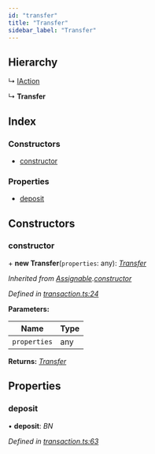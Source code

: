 ```yaml
---
id: "transfer"
title: "Transfer"
sidebar_label: "Transfer"
---
```


## Hierarchy

  ↳ [IAction](iaction.md)

  ↳ **Transfer**

## Index

### Constructors

* [constructor](transfer.md#constructor)

### Properties

* [deposit](transfer.md#deposit)

## Constructors

###  constructor

\+ **new Transfer**(`properties`: any): *[Transfer](transfer.md)*

*Inherited from [Assignable](assignable.md).[constructor](assignable.md#constructor)*

*Defined in [transaction.ts:24](https://github.com/near/near-api-js/blob/88ad17d/src.ts/transaction.ts#L24)*

**Parameters:**

Name | Type |
------ | ------ |
`properties` | any |

**Returns:** *[Transfer](transfer.md)*

## Properties

###  deposit

• **deposit**: *BN*

*Defined in [transaction.ts:63](https://github.com/near/near-api-js/blob/88ad17d/src.ts/transaction.ts#L63)*
